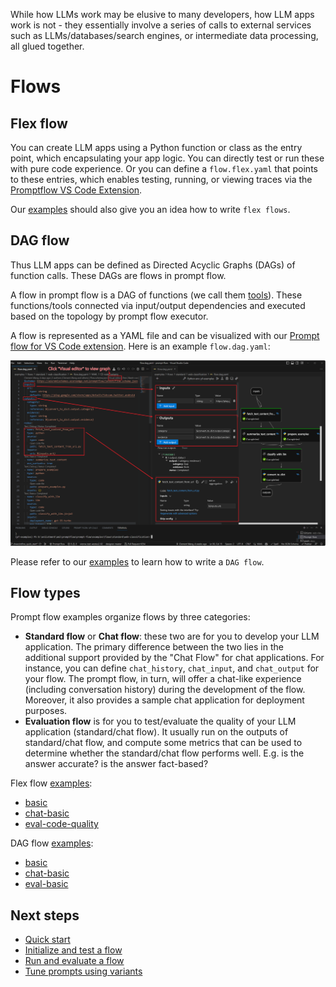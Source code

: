 While how LLMs work may be elusive to many developers, how LLM apps work is not - they essentially involve a series of calls to external services such as LLMs/databases/search engines, or intermediate data processing, all glued together.

# Flows

## Flex flow

You can create LLM apps using a Python function or class as the entry point, which encapsulating your app logic. You can directly test or run these with pure code experience. Or you can define a `flow.flex.yaml` that points to these entries, which enables testing, running, or viewing traces via the [Promptflow VS Code Extension](https://marketplace.visualstudio.com/items?itemName=prompt-flow.prompt-flow).

Our [examples](https://github.com/microsoft/promptflow/tree/main/examples/flex-flows) should also give you an idea how to write `flex flows`.

## DAG flow

Thus LLM apps can be defined as Directed Acyclic Graphs (DAGs) of function calls. These DAGs are flows in prompt flow.

A flow in prompt flow is a DAG of functions (we call them [tools](./concept-tools.md)). These functions/tools connected via input/output dependencies and executed based on the topology by prompt flow executor.

A flow is represented as a YAML file and can be visualized with our [Prompt flow for VS Code extension](https://marketplace.visualstudio.com/items?itemName=prompt-flow.prompt-flow). Here is an example `flow.dag.yaml`:

![flow_dag](../media/how-to-guides/quick-start/flow_dag.png)

Please refer to our [examples](https://github.com/microsoft/promptflow/tree/main/examples/flows) to learn how to write a `DAG flow`. 

## Flow types

Prompt flow examples organize flows by three categories:

- **Standard flow** or **Chat flow**: these two are for you to develop your LLM application. The primary difference between the two lies in the additional support provided by the "Chat Flow" for chat applications. For instance, you can define `chat_history`, `chat_input`, and `chat_output` for your flow. The prompt flow, in turn, will offer a chat-like experience (including conversation history) during the development of the flow. Moreover, it also provides a sample chat application for deployment purposes.
- **Evaluation flow** is for you to test/evaluate the quality of your LLM application (standard/chat flow). It usually run on the outputs of standard/chat flow, and compute some metrics that can be used to determine whether the standard/chat flow performs well. E.g. is the answer accurate? is the answer fact-based?


Flex flow [examples](https://github.com/microsoft/promptflow/tree/main/examples/flex-flows):
- [basic](https://github.com/microsoft/promptflow/tree/main/examples/flex-flows/basic)
- [chat-basic](https://github.com/microsoft/promptflow/tree/main/examples/flex-flows/chat-basic)
- [eval-code-quality](https://github.com/microsoft/promptflow/tree/main/examples/flex-flows/eval-code-quality)

DAG flow [examples](https://github.com/microsoft/promptflow/tree/main/examples/flows):
- [basic](https://github.com/microsoft/promptflow/tree/main/examples/flows/standard/basic)
- [chat-basic](https://github.com/microsoft/promptflow/tree/main/examples/flows/chat/chat-basic)
- [eval-basic](https://github.com/microsoft/promptflow/tree/main/examples/flex-flows/eval-basic)


## Next steps

- [Quick start](../how-to-guides/quick-start.md)
- [Initialize and test a flow](../how-to-guides/develop-a-flow/init-and-test-a-flow.md)
- [Run and evaluate a flow](../how-to-guides/run-and-evaluate-a-flow/index.md)
- [Tune prompts using variants](../how-to-guides/tune-prompts-with-variants.md)